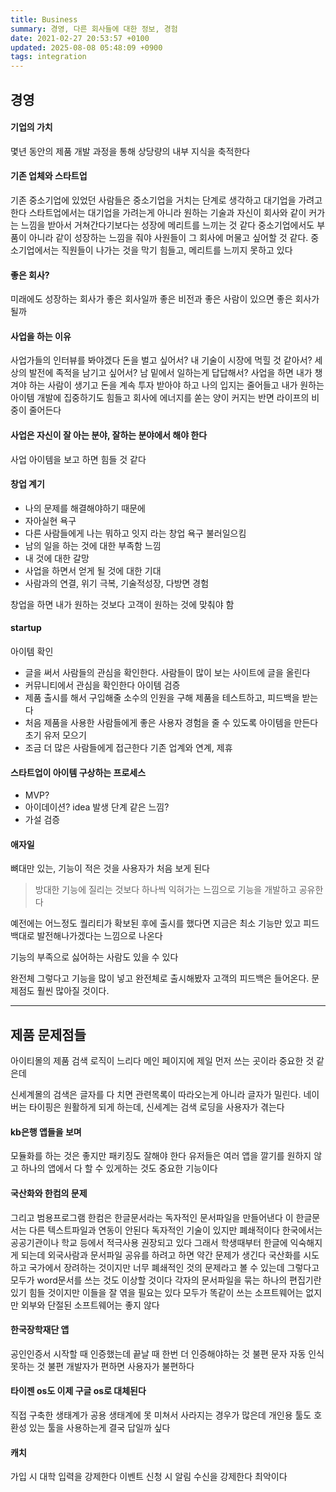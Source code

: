 ```yaml
---
title: Business
summary: 경영, 다른 회사들에 대한 정보, 경험
date: 2021-02-27 20:53:57 +0100
updated: 2025-08-08 05:48:09 +0900
tags: integration
---
```


## 경영

#### 기업의 가치
몇년 동안의 제품 개발 과정을 통해 상당량의 내부 지식을 축적한다

#### 기존 업체와 스타트업
기존 중소기업에 있었던 사람들은 중소기업을 거치는 단계로 생각하고 대기업을 가려고 한다
스타트업에서는 대기업을 가려는게 아니라 원하는 기술과 자신이 회사와 같이 커가는 느낌을 받아서 거쳐간다기보다는 성장에 메리트를 느끼는 것 같다
중소기업에서도 부품이 아니라 같이 성장하는 느낌을 줘야 사원들이 그 회사에 머물고 싶어할 것 같다.
중소기업에서는 직원들이 나가는 것을 막기 힘들고, 메리트를 느끼지 못하고 있다

#### 좋은 회사?
미래에도 성장하는 회사가 좋은 회사일까
좋은 비전과 좋은 사람이 있으면 좋은 회사가 될까

#### 사업을 하는 이유
사업가들의 인터뷰를 봐야겠다
돈을 벌고 싶어서?
내 기술이 시장에 먹힐 것 같아서?
세상의 발전에 족적을 남기고 싶어서?
남 밑에서 일하는게 답답해서?
사업을 하면 내가 챙겨야 하는 사람이 생기고
돈을 계속 투자 받아야 하고 나의 입지는 줄어들고
내가 원하는 아이템 개발에 집중하기도 힘들고
회사에 에너지를 쏟는 양이 커지는 반면 라이프의 비중이 줄어든다

#### 사업은 자신이 잘 아는 분야, 잘하는 분야에서 해야 한다
사업 아이템을 보고 하면 힘들 것 같다

#### 창업 계기
- 나의 문제를 해결해야하기 때문에
- 자아실현 욕구
- 다른 사람들에게 나는 뭐하고 잇지 라는 창업 욕구 불러일으킴
- 남의 일을 하는 것에 대한 부족함 느낌
- 내 것에 대한 갈망
- 사업을 하면서 얻게 될 것에 대한 기대
- 사람과의 연결, 위기 극복, 기술적성장, 다방면 경험

창업을 하면 내가 원하는 것보다 고객이 원하는 것에 맞춰야 함

#### startup
아이템 확인
- 글을 써서 사람들의 관심을 확인한다. 사람들이 많이 보는 사이트에 글을 올린다
- 커뮤니티에서 관심을 확인한다
아이템 검증
- 제품 출시를 해서 구입해줄 소수의 인원을 구해 제품을 테스트하고, 피드백을 받는다
- 처음 제품을 사용한 사람들에게 좋은 사용자 경험을 줄 수 있도록 아이템을 만든다
초기 유저 모으기
- 조금 더 많은 사람들에게 접근한다
기존 업계와 연계, 제휴

#### 스타트업이 아이템 구상하는 프로세스
- MVP?
- 아이데이션? idea 발생 단계 같은 느낌?
- 가설 검증

#### 애자일
뼈대만 있는, 기능이 적은 것을 사용자가 처음 보게 된다
> 방대한 기능에 질리는 것보다 하나씩 익혀가는 느낌으로 기능을 개발하고 공유한다

예전에는 어느정도 퀄리티가 확보된 후에 출시를 했다면 지금은 최소 기능만 있고 피드백대로 발전해나가겠다는 느낌으로 나온다

기능의 부족으로 싫어하는 사람도 있을 수 있다

완전체
그렇다고 기능을 많이 넣고 완전체로 출시해봤자 고객의 피드백은 들어온다. 문제점도 훨씬 많아질 것이다.


---

## 제품 문제점들
아이티몰의 제품 검색 로직이 느리다
메인 페이지에 제일 먼저 쓰는 곳이라 중요한 것 같은데

신세계몰의 검색은 글자를 다 치면 관련목록이 따라오는게 아니라 글자가 밀린다.
네이버는 타이핑은 원활하게 되게 하는데, 신세계는 검색 로딩을 사용자가 겪는다

#### kb은행 앱들을 보며
모듈화를 하는 것은 좋지만 패키징도 잘해야 한다
유저들은 여러 앱을 깔기를 원하지 않고 하나의 앱에서 다 할 수 있게하는 것도 중요한 기능이다

#### 국산화와 한컴의 문제
그리고 범용프로그램
한컴은 한글문서라는 독자적인 문서파일을 만들어낸다
이 한글문서는 다른 텍스트파일과 연동이 안된다
독자적인 기술이 있지만 폐쇄적이다
한국에서는 공공기관이나 학교 등에서 적극사용 권장되고 있다
그래서 학생때부터 한글에 익숙해지게 되는데
외국사람과 문서파일 공유를 하려고 하면 약간 문제가 생긴다
국산화를 시도하고 국가에서 장려하는 것이지만 너무 폐쇄적인 것의 문제라고 볼 수 있는데
그렇다고 모두가 word문서를 쓰는 것도 이상할 것이다
각자의 문서파일을 묶는 하나의 편집기란 있기 힘들 것이지만
이들을 잘 엮을 필요는 있다
모두가 똑같이 쓰는 소프트웨어는 없지만
외부와 단절된 소프트웨어는 좋지 않다

#### 한국장학재단 앱
공인인증서 시작할 때 인증했는데 끝날 때 한번 더 인증해야하는 것 불편
문자 자동 인식 못하는 것 불편
개발자가 편하면 사용자가 불편하다

#### 타이젠 os도 이제 구글 os로 대체된다
직접 구축한 생태계가 공용 생태계에 못 미쳐서 사라지는 경우가 많은데
개인용 툴도 호환성 있는 툴을 사용하는게 결국 답일까 싶다

#### 캐치
가입 시 대학 입력을 강제한다
이벤트 신청 시 알림 수신을 강제한다
최악이다
